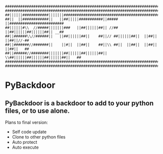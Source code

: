 ```
###################################################################################
###################################################################################
##||||||############|||||||########################################################
##||  ||############||   ||##|||||###########||#####    ||#########################
##||||||#\\  //#####|||||||###   ||##||||||##|| //##    ||##||||||##||||||##|| __##
##||######\\//######||   ||##||||||##||    ##||// ##||||||##||  ||##||  ||##||//-##
##||#######//#######||    ||#||  ||##||    ##||\\ ##||  ||##||  ||##||  ||##||   ##
##||######//########|||||||##||||||##||||||##|| \\##||||||##||||||##||||||##||   ##
###################################################################################
###################################################################################
```

# PyBackdoor
## PyBackdoor is a backdoor to add to your python files, or to use alone.

Plans to final version:
 - Self code update
 - Clone to other python files
 - Auto protect
 - Auto execute